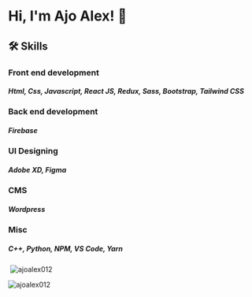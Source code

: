 


# Hi, I'm Ajo Alex! 👋

  
## 🛠 Skills
### Front end development
##### Html, Css, Javascript, React JS, Redux, Sass, Bootstrap, Tailwind CSS

### Back  end development
##### Firebase

### UI Designing
##### Adobe XD, Figma

### CMS
##### Wordpress

### Misc
##### C++, Python, NPM, VS Code, Yarn


<p>&nbsp;<img align="center" src="https://github-readme-stats.vercel.app/api?username=ajoalex012&show_icons=true&locale=en" alt="ajoalex012" /></p>

<p align="left"> <img src="https://komarev.com/ghpvc/?username=ajoalex012&label=Profile%20views&color=0e75b6&style=flat" alt="ajoalex012" /> </p>






  

  

